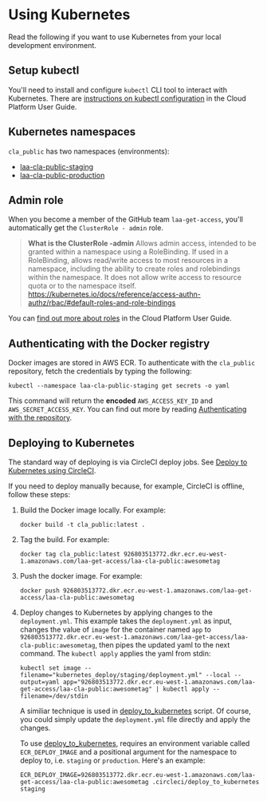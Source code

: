 # Using Kubernetes

Read the following if you want to use Kubernetes from your local development environment.

## Setup kubectl

You'll need to install and configure `kubectl` CLI tool to interact with Kubernetes. There are [instructions on kubectl configuration](https://ministryofjustice.github.io/cloud-platform-user-docs/01-getting-started/001-kubectl-config/) in the Cloud Platform User Guide.

## Kubernetes namespaces


`cla_public` has two namespaces (environments):

- [laa-cla-public-staging](https://github.com/ministryofjustice/cloud-platform-environments/tree/master/namespaces/cloud-platform-live-0.k8s.integration.dsd.io/laa-cla-public-staging)
- [laa-cla-public-production](https://github.com/ministryofjustice/cloud-platform-environments/tree/master/namespaces/cloud-platform-live-0.k8s.integration.dsd.io/laa-cla-public-production)

## Admin role

When you become a member of the GitHub team `laa-get-access`, you'll automatically get the `ClusterRole - admin` role.

>**What is the ClusterRole -admin**
>Allows admin access, intended to be granted within a namespace using a RoleBinding. If used in a RoleBinding, allows read/write access to most resources in a namespace, including the ability to create roles and rolebindings within the namespace. It does not allow write access to resource quota or to the namespace itself. https://kubernetes.io/docs/reference/access-authn-authz/rbac/#default-roles-and-role-bindings

You can [find out more about roles](https://ministryofjustice.github.io/cloud-platform-user-docs/01-getting-started/002-env-create/#01-rbacyaml) in the Cloud Platform User Guide.


## Authenticating with the Docker registry
Docker images are stored in AWS ECR. To authenticate with the `cla_public` repository, fetch the credentials by typing the following:

```
kubectl --namespace laa-cla-public-staging get secrets -o yaml
```

This command will return the **encoded** `AWS_ACCESS_KEY_ID` and `AWS_SECRET_ACCESS_KEY`. You can find out more by reading [Authenticating with the repository](https://ministryofjustice.github.io/cloud-platform-user-docs/02-deploying-an-app/001-app-deploy/#authenticating-with-the-repository).

## Deploying to Kubernetes

The standard way of deploying is via CircleCI deploy jobs. See [Deploy to Kubernetes using CircleCI](#deploy-to-kubernetes-using-circleci).

If you need to deploy manually because, for example, CircleCI is offline, follow these steps:

1. Build the Docker image locally. For example:
    ```
    docker build -t cla_public:latest .
    ```
1. Tag the build. For example:
    ```
    docker tag cla_public:latest 926803513772.dkr.ecr.eu-west-1.amazonaws.com/laa-get-access/laa-cla-public:awesometag
    ```
1. Push the docker image. For example:
    ```
    docker push 926803513772.dkr.ecr.eu-west-1.amazonaws.com/laa-get-access/laa-cla-public:awesometag
    ```
1. Deploy changes to Kubernetes by applying changes to the `deployment.yml`. This example takes the `deployment.yml` as input, changes the value of `image` for the container named `app` to `926803513772.dkr.ecr.eu-west-1.amazonaws.com/laa-get-access/laa-cla-public:awesometag`, then pipes the updated yaml to the next command. The `kubectl apply` applies the yaml from stdin:
    ```
    kubectl set image --filename="kubernetes_deploy/staging/deployment.yml" --local --output=yaml app="926803513772.dkr.ecr.eu-west-1.amazonaws.com/laa-get-access/laa-cla-public:awesometag" | kubectl apply --filename=/dev/stdin
    ```
   A similiar technique is used in [deploy_to_kubernetes](https://github.com/ministryofjustice/cla_public/blob/master/.circleci/deploy_to_kubernetes) script. Of course, you could simply update the `deployment.yml` file directly and apply the changes.
   
   To use [deploy_to_kubernetes](https://github.com/ministryofjustice/cla_public/blob/master/.circleci/deploy_to_kubernetes), requires an environment variable called `ECR_DEPLOY_IMAGE` and a positional argument for the namespace to deploy to, i.e. `staging` or `production`. Here's an example:
   ```
   ECR_DEPLOY_IMAGE=926803513772.dkr.ecr.eu-west-1.amazonaws.com/laa-get-access/laa-cla-public:awesometag .circleci/deploy_to_kubernetes staging
   ```
